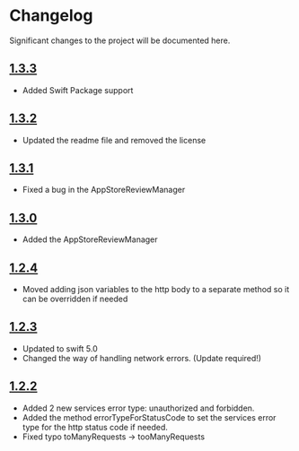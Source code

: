 # Changelog

Significant changes to the project will be documented here.

## [1.3.3](https://github.com/weareyipyip/YipYipSwift/releases/tag/1.3.3)

- Added Swift Package support

## [1.3.2](https://github.com/weareyipyip/YipYipSwift/releases/tag/1.3.2)

- Updated the readme file and removed the license

## [1.3.1](https://github.com/weareyipyip/YipYipSwift/releases/tag/1.3.1)

- Fixed a bug in the AppStoreReviewManager

## [1.3.0](https://github.com/weareyipyip/YipYipSwift/releases/tag/1.3.0)

- Added the AppStoreReviewManager

## [1.2.4](https://github.com/weareyipyip/YipYipSwift/releases/tag/1.2.4)

- Moved adding json variables to the http body to a separate method so it can be overridden if needed

## [1.2.3](https://github.com/weareyipyip/YipYipSwift/releases/tag/1.2.3)

- Updated to swift 5.0
- Changed the way of handling network errors. (Update required!)


## [1.2.2](https://github.com/weareyipyip/YipYipSwift/releases/tag/1.2.2)

- Added 2 new services error type: unauthorized and forbidden. 
- Added the method errorTypeForStatusCode to set the services error type for the http status code if needed.
- Fixed typo toManyRequests -> tooManyRequests
